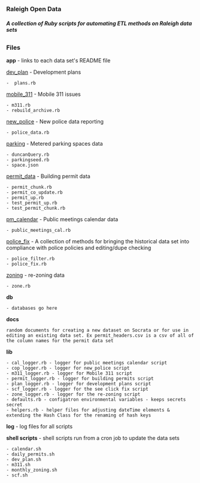 
### Raleigh Open Data
##### A collection of Ruby scripts for automating ETL methods on Raleigh data sets
##                        

### Files 
**app** - links to each data set's README file

  [dev_plan](app/dev_plan/README.md)  - Development plans  

    -  plans.rb  
  [mobile_311](app/mobile_311/README.md) - Mobile 311 issues  

    - m311.rb  
    - rebuild_archive.rb  
  [new_police](app/new_police/README.md)  - New police data reporting 
 
    - police_data.rb 

  [parking](app/parking/README.md) - Metered parking spaces data 
   
    - duncanQuery.rb  
    - parkingseed.rb  
    - space.json  

  [permit_data](app/permit_data/README.md)  - Building permit data  

    - permit_chunk.rb  
    - permit_co_update.rb  
    - permit_up.rb  
    - test_permit_up.rb  
    - test_permit_chunk.rb  

  [pm\_calendar](app/pm_calendar/README.md)  -  Public meetings calendar data 
 
    - public_meetings_cal.rb  
  [police\_fix](app/police_fix/README.md)  - A collection of methods for bringing the historical data set into compliance with police policies and editing/dupe checking

    - police_filter.rb  
    - police_fix.rb
  [zoning](app/zoning/README.md)   - re-zoning data
    
    - zone.rb

**db**

	- databases go here
**docs**

	random documents for creating a new dataset on Socrata or for use in editing an existing data set. Ex permit_headers.csv is a csv of all of the column names for the permit data set
**lib**

    - cal_logger.rb - logger for public meetings calendar script
    - cop_logger.rb - logger for new_police script   
    - m311_logger.rb - logger for Mobile 311 script
    - permit_logger.rb - logger for building permits script
    - plan_logger.rb - logger for development plans script
    - scf_logger.rb - logger for the see click fix script
    - zone_logger.rb - logger for the re-zoning script  
    - defaults.rb - configatron environmental variables - keeps secrets secret         
    - helpers.rb - helper files for adjusting dateTime elements & extending the Hash Class for the renaming of hash keys


**log** - log files for all scripts

**shell scripts** - shell scripts run from a cron job to update the data sets	

    - calendar.sh
    - daily_permits.sh
    - dev_plan.sh
    - m311.sh
    - monthly_zoning.sh
    - scf.sh



